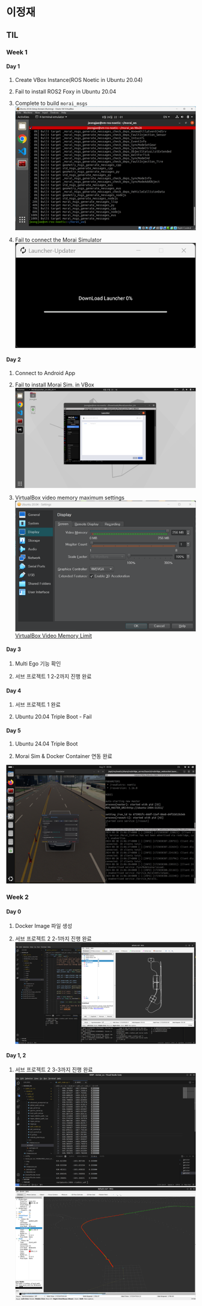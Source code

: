 # 이정재

## TIL

### Week 1

#### Day 1
1. Create VBox Instance(ROS Noetic in Ubuntu 20.04)

2. Fail to install ROS2 Foxy in Ubuntu 20.04

3. Complete to build `morai_msgs`
![alt text](img/morai_msg.png)

4. Fail to connect the Morai Simulator
![alt text](img/launcher_updater.png)

#### Day 2
1. Connect to Android App

2. Fail to install Morai Sim. in VBox
![alt text](img/morai_sim_in_vbox.png)

3. VirtualBox video memory maximum settings
![alt text](img/video_memory_settings.png)
[VirtualBox Video Memory Limit](https://forums.virtualbox.org/viewtopic.php?t=107806)

#### Day 3
1. Multi Ego 기능 확인

2. 서브 프로젝트 1 2-2까지 진행 완료

#### Day 4
1. 서브 프로젝트 1 완료

2. Ubuntu 20.04 Triple Boot - Fail

#### Day 5
1. Ubuntu 24.04 Triple Boot

2. Morai Sim & Docker Container 연동 완료

![alt text](img/morai_docker.png)


### Week 2

#### Day 0
1. Docker Image 파일 생성

2. 서브 프로젝트 2 2-1까지 진행 완료
![alt text](img/morai_mgeo.png)

#### Day 1, 2
1. 서브 프로젝트 2 3-3까지 진행 완료
![alt text](img/path_maker.png)
![alt text](img/path_pub.png)